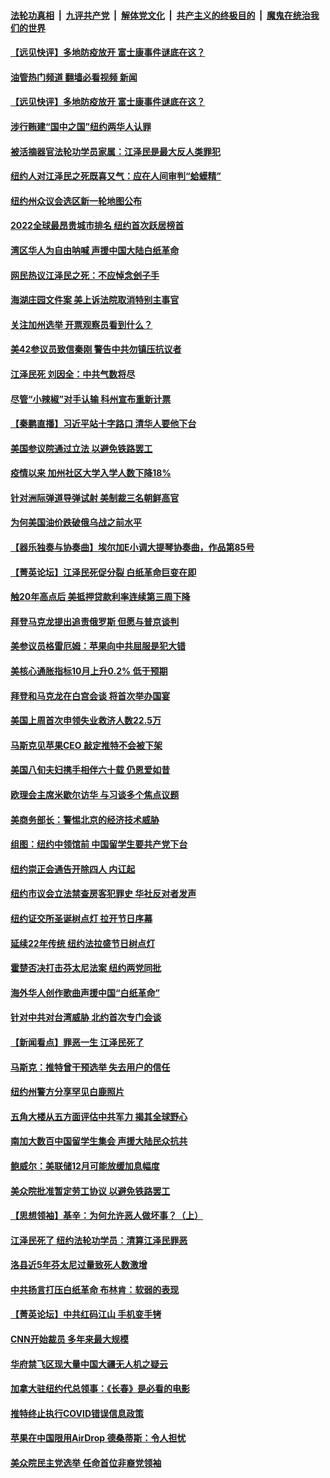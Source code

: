 ####  [法轮功真相](../../../../basic/blob/master/README.md?t=12021932) &nbsp;|&nbsp; [九评共产党](../../../../9ping.md/blob/master/README.md?t=12021932) &nbsp;|&nbsp; [解体党文化](../../../../jtdwh.md/blob/master/README.md?t=12021932)  &nbsp;|&nbsp; [共产主义的终极目的](../../../../gczydzjmd.md/blob/master/README.md?t=12021932) &nbsp;|&nbsp; [魔鬼在统治我们的世界](../../../../mgztzwmdsj.md/blob/master/README.md?t=12021932) 




#### [【远见快评】多地防疫放开 富士康事件谜底在这？](../pages/nsc412/n13877051.md?t=12021932) 
#### [油管热门频道 翻墙必看视频 新闻](http://129.146.143.75:81/youtube.html?12021932)
#### [【远见快评】多地防疫放开 富士康事件谜底在这？](../pages/nsc412/n13877051.md?t=12021932) 

#### [涉行贿建“国中之国”纽约两华人认罪](../pages/nsc412/n13877200.md?t=12021932) 

#### [被活摘器官法轮功学员家属：江泽民是最大反人类罪犯](../pages/nsc412/n13877209.md?t=12021932) 

#### [纽约人对江泽民之死既喜又气：应在人间审判“蛤蟆精”](../pages/nsc412/n13877168.md?t=12021932) 

#### [纽约州众议会选区新一轮地图公布](../pages/nsc412/n13877203.md?t=12021932) 

#### [2022全球最昂贵城市排名 纽约首次跃居榜首](../pages/nsc412/n13877054.md?t=12021932) 

#### [湾区华人为自由呐喊 声援中国大陆白纸革命](../pages/nsc412/n13877164.md?t=12021932) 

#### [网民热议江泽民之死：不应悼念刽子手](../pages/nsc412/n13877162.md?t=12021932) 

#### [海湖庄园文件案 美上诉法院取消特别主事官](../pages/nsc412/n13877119.md?t=12021932) 

#### [关注加州选举 开票观察员看到什么？](../pages/nsc412/n13877124.md?t=12021932) 

#### [美42参议员致信秦刚 警告中共勿镇压抗议者](../pages/nsc412/n13877070.md?t=12021932) 

#### [江泽民死 刘因全：中共气数将尽](../pages/nsc412/n13877096.md?t=12021932) 

#### [尽管“小辣椒”对手认输 科州宣布重新计票](../pages/nsc412/n13877029.md?t=12021932) 

#### [【秦鹏直播】习近平站十字路口 清华人要他下台](../pages/nsc412/n13877008.md?t=12021932) 

#### [美国参议院通过立法 以避免铁路罢工](../pages/nsc412/n13877009.md?t=12021932) 

#### [疫情以来 加州社区大学入学人数下降18%](../pages/nsc412/n13876935.md?t=12021932) 

#### [针对洲际弹道导弹试射 美制裁三名朝鲜高官](../pages/nsc412/n13876955.md?t=12021932) 

#### [为何美国油价跌破俄乌战之前水平](../pages/nsc412/n13876960.md?t=12021932) 

#### [【器乐独奏与协奏曲】埃尔加E小调大提琴协奏曲，作品第85号](../pages/nsc412/n13876952.md?t=12021932) 

#### [【菁英论坛】江泽民死促分裂 白纸革命巨变在即](../pages/nsc412/n13876977.md?t=12021932) 

#### [触20年高点后 美抵押贷款利率连续第三周下降](../pages/nsc412/n13876884.md?t=12021932) 

#### [拜登马克龙提出追责俄罗斯 但愿与普京谈判](../pages/nsc412/n13876932.md?t=12021932) 

#### [美参议员格雷厄姆：苹果向中共屈服是犯大错](../pages/nsc412/n13876862.md?t=12021932) 

#### [美核心通胀指标10月上升0.2% 低于预期](../pages/nsc412/n13876265.md?t=12021932) 

#### [拜登和马克龙在白宫会谈 将首次举办国宴](../pages/nsc412/n13876725.md?t=12021932) 

#### [美国上周首次申领失业救济人数22.5万](../pages/nsc412/n13876866.md?t=12021932) 

#### [马斯克见苹果CEO 敲定推特不会被下架](../pages/nsc412/n13876640.md?t=12021932) 

#### [美国八旬夫妇携手相伴六十载 仍恩爱如昔](../pages/nsc412/n13876557.md?t=12021932) 

#### [欧理会主席米歇尔访华 与习谈多个焦点议题](../pages/nsc412/n13876726.md?t=12021932) 

#### [美商务部长：警惕北京的经济技术威胁](../pages/nsc412/n13876310.md?t=12021932) 

#### [组图：纽约中领馆前 中国留学生要共产党下台](../pages/nsc412/n13875829.md?t=12021932) 

#### [纽约崇正会通告开除四人 内讧起](../pages/nsc412/n13876502.md?t=12021932) 

#### [纽约市议会立法禁查房客犯罪史 华社反对者发声](../pages/nsc412/n13876495.md?t=12021932) 

#### [纽约证交所圣诞树点灯 拉开节日序幕](../pages/nsc412/n13876478.md?t=12021932) 

#### [延续22年传统 纽约法拉盛节日树点灯](../pages/nsc412/n13876473.md?t=12021932) 

#### [霍楚否决打击芬太尼法案 纽约两党同批](../pages/nsc412/n13876493.md?t=12021932) 

#### [海外华人创作歌曲声援中国“白纸革命”](../pages/nsc412/n13876509.md?t=12021932) 

#### [针对中共对台湾威胁 北约首次专门会谈](../pages/nsc412/n13876423.md?t=12021932) 

#### [【新闻看点】罪恶一生 江泽民死了](../pages/nsc412/n13876336.md?t=12021932) 

#### [马斯克：推特曾干预选举 失去用户的信任](../pages/nsc412/n13876434.md?t=12021932) 

#### [纽约州警方分享罕见白鹿照片](../pages/nsc412/n13876425.md?t=12021932) 

#### [五角大楼从五方面评估中共军力 揭其全球野心](../pages/nsc412/n13876394.md?t=12021932) 

#### [南加大数百中国留学生集会 声援大陆民众抗共](../pages/nsc412/n13876382.md?t=12021932) 

#### [鲍威尔：美联储12月可能放缓加息幅度](../pages/nsc412/n13876342.md?t=12021932) 

#### [美众院批准暂定劳工协议 以避免铁路罢工](../pages/nsc412/n13876257.md?t=12021932) 

#### [【思想领袖】基辛：为何允许恶人做坏事？（上）](../pages/nsc412/n13875667.md?t=12021932) 

#### [江泽民死了 纽约法轮功学员：清算江泽民罪恶](../pages/nsc412/n13876312.md?t=12021932) 

#### [洛县近5年芬太尼过量致死人数激增](../pages/nsc412/n13876361.md?t=12021932) 


#### [中共扬言打压白纸革命 布林肯：软弱的表现](../pages/nsc412/n13876302.md?t=12021932) 

#### [【菁英论坛】中共红码江山 手机变手铐](../pages/nsc412/n13876292.md?t=12021932) 

#### [CNN开始裁员 多年来最大规模](../pages/nsc412/n13876274.md?t=12021932) 

#### [华府禁飞区现大量中国大疆无人机之疑云](../pages/nsc412/n13876273.md?t=12021932) 

#### [加拿大驻纽约代总领事：《长春》是必看的电影](../pages/nsc412/n13875854.md?t=12021932) 

#### [推特终止执行COVID错误信息政策](../pages/nsc412/n13875656.md?t=12021932) 

#### [苹果在中国限用AirDrop 德桑蒂斯：令人担忧](../pages/nsc412/n13876137.md?t=12021932) 

#### [美众院民主党选举 任命首位非裔党领袖](../pages/nsc412/n13876167.md?t=12021932) 

<img src='http://gfw-breaker.win/goodnews/indexes/nsc412.md' width='0px' height='0px'/>
